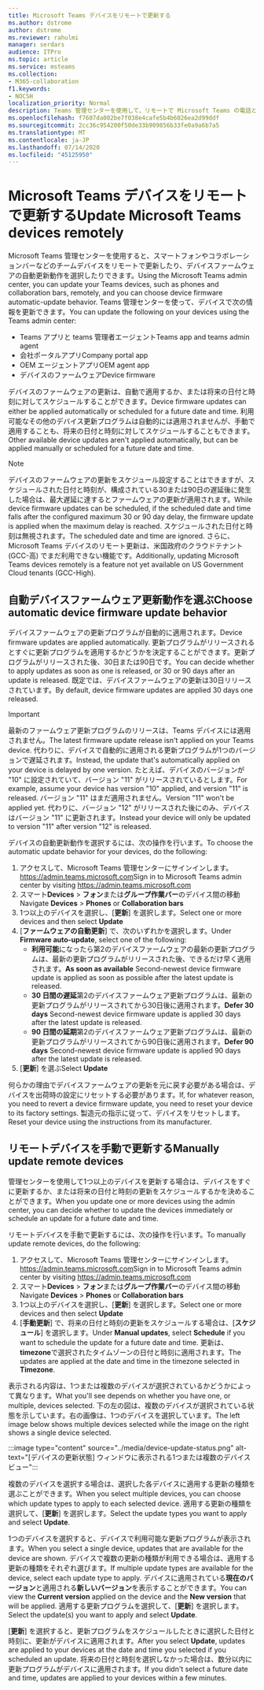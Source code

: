 ```yaml
---
title: Microsoft Teams デバイスをリモートで更新する
ms.author: dstrome
author: dstrome
ms.reviewer: rahulmi
manager: serdars
audience: ITPro
ms.topic: article
ms.service: msteams
ms.collection:
- M365-collaboration
f1.keywords:
- NOCSH
localization_priority: Normal
description: Teams 管理センターを使用して、リモートで Microsoft Teams の電話とコラボレーションバーを更新する
ms.openlocfilehash: f7607da002be7f038e4cafe5b4b6026ea2d99ddf
ms.sourcegitcommit: 2cc36c954200f50de33b909856b33fe0a9a6b7a5
ms.translationtype: MT
ms.contentlocale: ja-JP
ms.lasthandoff: 07/14/2020
ms.locfileid: "45125950"
---
```

# <a name="update-microsoft-teams-devices-remotely"></a><span data-ttu-id="5868f-103">Microsoft Teams デバイスをリモートで更新する</span><span class="sxs-lookup"><span data-stu-id="5868f-103">Update Microsoft Teams devices remotely</span></span>

<span data-ttu-id="5868f-104">Microsoft Teams 管理センターを使用すると、スマートフォンやコラボレーションバーなどのチームデバイスをリモートで更新したり、デバイスファームウェアの自動更新動作を選択したりできます。</span><span class="sxs-lookup"><span data-stu-id="5868f-104">Using the Microsoft Teams admin center, you can update your Teams devices, such as phones and collaboration bars, remotely, and you can choose device firmware automatic-update behavior.</span></span> <span data-ttu-id="5868f-105">Teams 管理センターを使って、デバイスで次の情報を更新できます。</span><span class="sxs-lookup"><span data-stu-id="5868f-105">You can update the following on your devices using the Teams admin center:</span></span>

- <span data-ttu-id="5868f-106">Teams アプリと teams 管理者エージェント</span><span class="sxs-lookup"><span data-stu-id="5868f-106">Teams app and teams admin agent</span></span>
- <span data-ttu-id="5868f-107">会社ポータルアプリ</span><span class="sxs-lookup"><span data-stu-id="5868f-107">Company portal app</span></span>
- <span data-ttu-id="5868f-108">OEM エージェントアプリ</span><span class="sxs-lookup"><span data-stu-id="5868f-108">OEM agent app</span></span>
- <span data-ttu-id="5868f-109">デバイスのファームウェア</span><span class="sxs-lookup"><span data-stu-id="5868f-109">Device firmware</span></span>

<span data-ttu-id="5868f-110">デバイスのファームウェアの更新は、自動で適用するか、または将来の日付と時刻に対してスケジュールすることができます。</span><span class="sxs-lookup"><span data-stu-id="5868f-110">Device firmware updates can either be applied automatically or scheduled for a future date and time.</span></span> <span data-ttu-id="5868f-111">利用可能なその他のデバイス更新プログラムは自動的には適用されませんが、手動で適用することも、将来の日付と時刻に対してスケジュールすることもできます。</span><span class="sxs-lookup"><span data-stu-id="5868f-111">Other available device updates aren't applied automatically, but can be applied manually or scheduled for a future date and time.</span></span>

> [!NOTE]
> <span data-ttu-id="5868f-112">デバイスのファームウェアの更新をスケジュール設定することはできますが、スケジュールされた日付と時刻が、構成されている30または90日の遅延後に発生した場合は、最大遅延に達するとファームウェアの更新が適用されます。</span><span class="sxs-lookup"><span data-stu-id="5868f-112">While device firmware updates can be scheduled, if the scheduled date and time falls after the configured maximum 30 or 90 day delay, the firmware update is applied when the maximum delay is reached.</span></span> <span data-ttu-id="5868f-113">スケジュールされた日付と時刻は無視されます。</span><span class="sxs-lookup"><span data-stu-id="5868f-113">The scheduled date and time are ignored.</span></span> <span data-ttu-id="5868f-114">さらに、Microsoft Teams デバイスのリモート更新は、米国政府のクラウドテナント (GCC-高) でまだ利用できない機能です。</span><span class="sxs-lookup"><span data-stu-id="5868f-114">Additionally, updating Microsoft Teams devices remotely is a feature not yet available on US Government Cloud tenants (GCC-High).</span></span>

## <a name="choose-automatic-device-firmware-update-behavior"></a><span data-ttu-id="5868f-115">自動デバイスファームウェア更新動作を選ぶ</span><span class="sxs-lookup"><span data-stu-id="5868f-115">Choose automatic device firmware update behavior</span></span>

<span data-ttu-id="5868f-116">デバイスファームウェアの更新プログラムが自動的に適用されます。</span><span class="sxs-lookup"><span data-stu-id="5868f-116">Device firmware updates are applied automatically.</span></span> <span data-ttu-id="5868f-117">更新プログラムがリリースされるとすぐに更新プログラムを適用するかどうかを決定することができます。更新プログラムがリリースされた後、30日または90日です。</span><span class="sxs-lookup"><span data-stu-id="5868f-117">You can decide whether to apply updates as soon as one is released, or 30 or 90 days after an update is released.</span></span> <span data-ttu-id="5868f-118">既定では、デバイスファームウェアの更新は30日リリースされています。</span><span class="sxs-lookup"><span data-stu-id="5868f-118">By default, device firmware updates are applied 30 days one released.</span></span>

> [!IMPORTANT]
> <span data-ttu-id="5868f-119">最新のファームウェア更新プログラムのリリースは、Teams デバイスには適用されません。</span><span class="sxs-lookup"><span data-stu-id="5868f-119">The latest firmware update release isn't applied on your Teams device.</span></span> <span data-ttu-id="5868f-120">代わりに、デバイスで自動的に適用される更新プログラムが1つのバージョンで遅延されます。</span><span class="sxs-lookup"><span data-stu-id="5868f-120">Instead, the update that's automatically applied on your device is delayed by one version.</span></span> <span data-ttu-id="5868f-121">たとえば、デバイスのバージョンが "10" に設定されていて、バージョン "11" がリリースされているとします。</span><span class="sxs-lookup"><span data-stu-id="5868f-121">For example, assume your device has version "10" applied, and version "11" is released.</span></span> <span data-ttu-id="5868f-122">バージョン "11" はまだ適用されません。</span><span class="sxs-lookup"><span data-stu-id="5868f-122">Version "11" won't be applied yet.</span></span> <span data-ttu-id="5868f-123">代わりに、バージョン "12" がリリースされた後にのみ、デバイスはバージョン "11" に更新されます。</span><span class="sxs-lookup"><span data-stu-id="5868f-123">Instead your device will only be updated to version "11" after version "12" is released.</span></span>

<span data-ttu-id="5868f-124">デバイスの自動更新動作を選択するには、次の操作を行います。</span><span class="sxs-lookup"><span data-stu-id="5868f-124">To choose the automatic update behavior for your devices, do the following:</span></span>

1. <span data-ttu-id="5868f-125">アクセスして、Microsoft Teams 管理センターにサインインします。https://admin.teams.microsoft.com</span><span class="sxs-lookup"><span data-stu-id="5868f-125">Sign in to Microsoft Teams admin center by visiting https://admin.teams.microsoft.com</span></span>
2. <span data-ttu-id="5868f-126">スマート**Devices**  >  **フォン**または**グループ作業バー**のデバイス間の移動</span><span class="sxs-lookup"><span data-stu-id="5868f-126">Navigate **Devices** > **Phones** or **Collaboration bars**</span></span>
3. <span data-ttu-id="5868f-127">1つ以上のデバイスを選択し、[**更新**] を選択します。</span><span class="sxs-lookup"><span data-stu-id="5868f-127">Select one or more devices and then select **Update**</span></span>
4. <span data-ttu-id="5868f-128">[**ファームウェアの自動更新**] で、次のいずれかを選択します。</span><span class="sxs-lookup"><span data-stu-id="5868f-128">Under **Firmware auto-update**, select one of the following:</span></span>
    - <span data-ttu-id="5868f-129">**利用可能**になったら第2のデバイスファームウェアの最新の更新プログラムは、最新の更新プログラムがリリースされた後、できるだけ早く適用されます。</span><span class="sxs-lookup"><span data-stu-id="5868f-129">**As soon as available** Second-newest device firmware update is applied as soon as possible after the latest update is released.</span></span>
    - <span data-ttu-id="5868f-130">**30 日間の遅延**第2のデバイスファームウェア更新プログラムは、最新の更新プログラムがリリースされてから30日後に適用されます。</span><span class="sxs-lookup"><span data-stu-id="5868f-130">**Defer 30 days** Second-newest device firmware update is applied 30 days after the latest update is released.</span></span>
    - <span data-ttu-id="5868f-131">**90 日間の延期**第2のデバイスファームウェア更新プログラムは、最新の更新プログラムがリリースされてから90日後に適用されます。</span><span class="sxs-lookup"><span data-stu-id="5868f-131">**Defer 90 days** Second-newest device firmware update is applied 90 days after the latest update is released.</span></span>
5. <span data-ttu-id="5868f-132">[**更新**] を選ぶ</span><span class="sxs-lookup"><span data-stu-id="5868f-132">Select **Update**</span></span>

<span data-ttu-id="5868f-133">何らかの理由でデバイスファームウェアの更新を元に戻す必要がある場合は、デバイスを出荷時の設定にリセットする必要があります。</span><span class="sxs-lookup"><span data-stu-id="5868f-133">If, for whatever reason, you need to revert a device firmware update, you need to reset your device to its factory settings.</span></span> <span data-ttu-id="5868f-134">製造元の指示に従って、デバイスをリセットします。</span><span class="sxs-lookup"><span data-stu-id="5868f-134">Reset your device using the instructions from its manufacturer.</span></span>  

## <a name="manually-update-remote-devices"></a><span data-ttu-id="5868f-135">リモートデバイスを手動で更新する</span><span class="sxs-lookup"><span data-stu-id="5868f-135">Manually update remote devices</span></span>

<span data-ttu-id="5868f-136">管理センターを使用して1つ以上のデバイスを更新する場合は、デバイスをすぐに更新するか、または将来の日付と時刻の更新をスケジュールするかを決めることができます。</span><span class="sxs-lookup"><span data-stu-id="5868f-136">When you update one or more devices using the admin center, you can decide whether to update the devices immediately or schedule an update for a future date and time.</span></span>

<span data-ttu-id="5868f-137">リモートデバイスを手動で更新するには、次の操作を行います。</span><span class="sxs-lookup"><span data-stu-id="5868f-137">To manually update remote devices, do the following:</span></span>

1. <span data-ttu-id="5868f-138">アクセスして、Microsoft Teams 管理センターにサインインします。https://admin.teams.microsoft.com</span><span class="sxs-lookup"><span data-stu-id="5868f-138">Sign in to Microsoft Teams admin center by visiting https://admin.teams.microsoft.com</span></span>
2. <span data-ttu-id="5868f-139">スマート**Devices**  >  **フォン**または**グループ作業バー**のデバイス間の移動</span><span class="sxs-lookup"><span data-stu-id="5868f-139">Navigate  **Devices** > **Phones** or **Collaboration bars**</span></span>
3. <span data-ttu-id="5868f-140">1つ以上のデバイスを選択し、[**更新**] を選択します。</span><span class="sxs-lookup"><span data-stu-id="5868f-140">Select one or more devices and then select **Update**</span></span>
4. <span data-ttu-id="5868f-141">[**手動更新**] で、将来の日付と時刻の更新をスケジュールする場合は、[**スケジュール**] を選択します。</span><span class="sxs-lookup"><span data-stu-id="5868f-141">Under **Manual updates**, select **Schedule** if you want to schedule the update for a future date and time.</span></span> <span data-ttu-id="5868f-142">更新は、 **timezone**で選択されたタイムゾーンの日付と時刻に適用されます。</span><span class="sxs-lookup"><span data-stu-id="5868f-142">The updates are applied at the date and time in the timezone selected in **Timezone**.</span></span>

<span data-ttu-id="5868f-143">表示される内容は、1つまたは複数のデバイスが選択されているかどうかによって異なります。</span><span class="sxs-lookup"><span data-stu-id="5868f-143">What you'll see depends on whether you have one, or multiple, devices selected.</span></span> <span data-ttu-id="5868f-144">下の左の図は、複数のデバイスが選択されている状態を示しています。右の画像は、1つのデバイスを選択しています。</span><span class="sxs-lookup"><span data-stu-id="5868f-144">The left image below shows multiple devices selected while the image on the right shows a single device selected.</span></span>

:::image type="content" source="../media/device-update-status.png" alt-text="[デバイスの更新状態] ウィンドウに表示される1つまたは複数のデバイスビュー":::

<span data-ttu-id="5868f-146">複数のデバイスを選択する場合は、選択した各デバイスに適用する更新の種類を選ぶことができます。</span><span class="sxs-lookup"><span data-stu-id="5868f-146">When you select multiple devices, you can choose which update types to apply to each selected device.</span></span> <span data-ttu-id="5868f-147">適用する更新の種類を選択して、[**更新**] を選択します。</span><span class="sxs-lookup"><span data-stu-id="5868f-147">Select the update types you want to apply and select **Update**.</span></span>

<span data-ttu-id="5868f-148">1つのデバイスを選択すると、デバイスで利用可能な更新プログラムが表示されます。</span><span class="sxs-lookup"><span data-stu-id="5868f-148">When you select a single device, updates that are available for the device are shown.</span></span> <span data-ttu-id="5868f-149">デバイスで複数の更新の種類が利用できる場合は、適用する更新の種類をそれぞれ選びます。</span><span class="sxs-lookup"><span data-stu-id="5868f-149">If multiple update types are available for the device, select each update type to apply.</span></span> <span data-ttu-id="5868f-150">デバイスに適用されている**現在のバージョン**と適用される**新しいバージョン**を表示することができます。</span><span class="sxs-lookup"><span data-stu-id="5868f-150">You can view the **Current version** applied on the device and the **New version** that will be applied.</span></span> <span data-ttu-id="5868f-151">適用する更新プログラムを選択して、[**更新**] を選択します。</span><span class="sxs-lookup"><span data-stu-id="5868f-151">Select the update(s) you want to apply and select **Update**.</span></span>

<span data-ttu-id="5868f-152">[**更新**] を選択すると、更新プログラムをスケジュールしたときに選択した日付と時刻に、更新がデバイスに適用されます。</span><span class="sxs-lookup"><span data-stu-id="5868f-152">After you select **Update**, updates are applied to your devices at the date and time you selected if you scheduled an update.</span></span> <span data-ttu-id="5868f-153">将来の日付と時刻を選択しなかった場合は、数分以内に更新プログラムがデバイスに適用されます。</span><span class="sxs-lookup"><span data-stu-id="5868f-153">If you didn't select a future date and time, updates are applied to your devices within a few minutes.</span></span>
